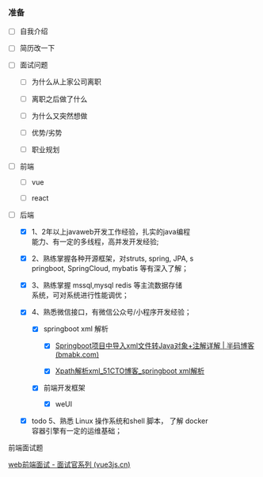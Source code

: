 ### 准备

- [ ] 自我介绍

- [ ] 简历改一下

- [ ] 面试问题
  
  - [ ] 为什么从上家公司离职
  
  - [ ] 离职之后做了什么
  
  - [ ] 为什么又突然想做
  
  - [ ] 优势/劣势
  
  - [ ] 职业规划

- [ ] 前端
  
  - [ ] vue
  
  - [ ] react

- [ ] 后端
  
  - [x] 1、2年以上javaweb开发工作经验，扎实的java编程  
    能力、有一定的多线程，高并发开发经验; 
  
  - [x] 2、熟练掌握各种开源框架，对struts, spring, JPA, s  
    pringboot, SpringCloud, mybatis 等有深入了解；
  
  - [x] 3、熟练掌握 mssql,mysql redis 等主流数据存储  
    系统，可对系统进行性能调优；  
  
  - [x] 4、熟悉微信接口，有微信公众号/小程序开发经验；
    
    - [x] springboot xml 解析
      
      - [x] [Springboot项目中导入xml文件转Java对象+注解详解 | 半码博客 (bmabk.com)](https://www.bmabk.com/index.php/post/48379.html)
      
      - [x] [Xpath解析xml_51CTO博客_springboot xml解析](https://blog.51cto.com/u_15060458/3611980?u_atoken=aec7e30f-b552-44f7-b40d-b9066c61aa23&u_asession=01hAG__eT_nWxbROjWwbDeWHpwoBP2Cm62wrHsK-qc9psFAZks_yvkA2tW9AEf9U-eX0KNBwm7Lovlpxjd_P_q4JsKWYrT3W_NKPr8w6oU7K8gFXO8JSWNNtSrgSnrGYWXrqbvh_g0SwoZUQIy9IQKTGBkFo3NEHBv0PZUm6pbxQU&u_asig=05cv8a98zgMB5Y5sCj2tshRzPfHJGddGG8Cb6sojmhJKggo3ATa1siEL-yAYAk2bFAlevTvfm_n4DxQWKp905zs5Ch-fQ13vyWy6O7tPWfYGSea8yq1OQk0HOTedlzAE3CS9aci0sxHaJWLvZ58Sy144Yd39ll_XaXaAkVJADQ6qT9JS7q8ZD7Xtz2Ly-b0kmuyAKRFSVJkkdwVUnyHAIJzYI6J-cb7urhgDyZ-OLR0hT7oqtx-xpcAwDSTqBmbtygTWmG7GZanmEtNvKB0YxlD-3h9VXwMyh6PgyDIVSG1W8kVr-mAe_S5T1CJRIm_AGB0LX37Qb5Xk2fFi8qOTO-oYBnCQ7S2uoHguyV6YfY-MaN2i5kqEs-h1BiMlrhWnGGmWspDxyAEEo4kbsryBKb9Q&u_aref=YFTfwcRUQLTdXEQ0%2BRO2cEI9PRw%3D)
    
    - [x] 前端开发框架 
      
      - [x] weUI 
  
  - [x] todo 5、熟悉 Linux 操作系统和shell 脚本， 了解 docker  
    容器引擎有一定的运维基础； 

前端面试题

[web前端面试 - 面试官系列 (vue3js.cn)](https://vue3js.cn/interview/)
